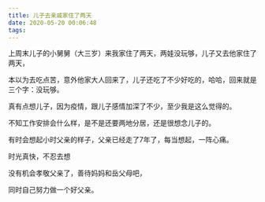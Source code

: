 ```yaml
---
title: 儿子去亲戚家住了两天
date: 2020-05-20 00:06:48
tags:
---
```

上周末儿子的小舅舅（大三岁）来我家住了两天，两娃没玩够，儿子又去他家住了两天，

本以为去吃点苦，意外他家大人回来了，儿子还吃了不少好吃的，哈哈，回来就是三个字：没玩够。

真有点想儿子，因为疫情，跟儿子感情加深了不少，至少我是这么觉得的。

不知工作安排会什么样，是不是还要两地分居，还是很想念儿子的。

有时会想起小时父亲的样子，父亲已经走了7年了，每当想起，一阵心痛。

时光真快，不忍去想

没有机会孝敬父亲了，善待妈妈和岳父母吧，

同时自己努力做一个好父亲。